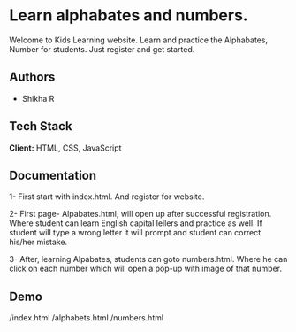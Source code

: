 
# Learn alphabates and numbers.

Welcome to Kids Learning website. Learn and practice the Alphabates, Number for  students. Just register and get started.

## Authors

- Shikha R


## Tech Stack

**Client:** HTML, CSS, JavaScript



## Documentation


1- First start with index.html. And register for website. 

2- First page- Alpabates.html,  will open up after successful registration. Where student can learn English capital lellers and practice as well. If student will type a wrong letter it will prompt and student can correct his/her mistake.

3- After, learning Alpabates, students can goto numbers.html. Where he can click on each number  which will open a pop-up with image of that number.

## Demo

/index.html
/alphabets.html
/numbers.html

